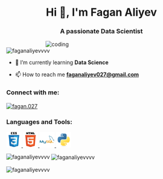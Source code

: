 <h1 align="center">Hi 👋, I'm Fagan Aliyev</h1>
<h3 align="center">A passionate Data Scientist</h3>
<img align="right" alt="coding" width="400" src="https://github.com/rudrabarad/Gifs"></img>
<p align="left"> <img src="https://komarev.com/ghpvc/?username=faganaliyevvvv&label=Profile%20views&color=0e75b6&style=flat" alt="faganaliyevvvv" /> </p>

- 🌱 I’m currently learning **Data Science**

- 📫 How to reach me **faganaliyev027@gmail.com**

<h3 align="left">Connect with me:</h3>
<p align="left">
<a href="https://instagram.com/fagan.027" target="blank"><img align="center" src="https://raw.githubusercontent.com/rahuldkjain/github-profile-readme-generator/master/src/images/icons/Social/instagram.svg" alt="fagan.027" height="30" width="40" /></a>
</p>

<h3 align="left">Languages and Tools:</h3>
<p align="left"> <a href="https://www.w3schools.com/css/" target="_blank" rel="noreferrer"> <img src="https://raw.githubusercontent.com/devicons/devicon/master/icons/css3/css3-original-wordmark.svg" alt="css3" width="40" height="40"/> </a> <a href="https://www.w3.org/html/" target="_blank" rel="noreferrer"> <img src="https://raw.githubusercontent.com/devicons/devicon/master/icons/html5/html5-original-wordmark.svg" alt="html5" width="40" height="40"/> </a> <a href="https://www.mysql.com/" target="_blank" rel="noreferrer"> <img src="https://raw.githubusercontent.com/devicons/devicon/master/icons/mysql/mysql-original-wordmark.svg" alt="mysql" width="40" height="40"/> </a> <a href="https://www.python.org" target="_blank" rel="noreferrer"> <img src="https://raw.githubusercontent.com/devicons/devicon/master/icons/python/python-original.svg" alt="python" width="40" height="40"/> </a> </p>

<p><img align="left" src="https://github-readme-stats.vercel.app/api/top-langs?username=faganaliyevvvv&show_icons=true&locale=en&layout=compact" alt="faganaliyevvvv" /></p>

<p>&nbsp;<img align="center" src="https://github-readme-stats.vercel.app/api?username=faganaliyevvvv&show_icons=true&locale=en" alt="faganaliyevvvv" /></p>

<p><img align="center" src="https://github-readme-streak-stats.herokuapp.com/?user=faganaliyevvvv&" alt="faganaliyevvvv" /></p>
